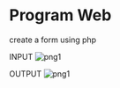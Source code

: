 # Program Web
create a form using php

INPUT
![png1](https://user-images.githubusercontent.com/92745982/226181752-053acee8-91ba-4d08-a47b-841f73d1deec.png)

OUTPUT
![png1](https://user-images.githubusercontent.com/92745982/226181809-5ab6280c-ca98-4e04-b011-7c66c29227b2.png)

